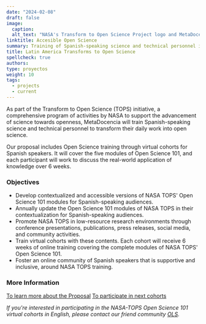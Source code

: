 ```yaml
---
date: "2024-02-08"
draft: false
image:
  caption: 
  alt_text: "NASA's Transform to Open Science Project logo and MetaDocencia logo"
linktitle: Accesible Open Science
summary: Training of Spanish-speaking science and technical personnel in NASA TOPS. 
title: Latin America Transforms to Open Science
spellcheck: true
authors: 
type: proyectos
weight: 10
tags:
  - projects
  - current
---
```


As part of the Transform to Open Science (TOPS) initiative, a comprehensive program of activities by NASA to support the advancement of science towards openness, MetaDocencia will train Spanish-speaking science and technical personnel to transform their daily work into open science.

Our proposal includes Open Science training through virtual cohorts for Spanish speakers. It will cover the five modules of Open Science 101, and each participant will work to discuss the real-world application of knowledge over 6 weeks.

### Objectives
* Develop contextualized and accessible versions of NASA TOPS' Open Science 101 modules for Spanish-speaking audiences.
* Annually update the Open Science 101 modules of NASA TOPS in their contextualization for Spanish-speaking audiences.
* Promote NASA TOPS in low-resource research environments through conference presentations, publications, press releases, social media, and community activities.
* Train virtual cohorts with these contents. Each cohort will receive 6 weeks of online training covering the complete modules of NASA TOPS' Open Science 101.
* Foster an online community of Spanish speakers that is supportive and inclusive, around NASA TOPS training.

### More Information
[To learn more about the Proposal](https://zenodo.org/records/8215456 "Proposal")
[To participate in next cohorts](https://www.metadocencia.org/en/formacion/)

*If you're interested in participating in the NASA-TOPS Open Science 101 virtual cohorts in English, please contact our friend community [OLS](https://openlifesci.org/ "OLS").*




